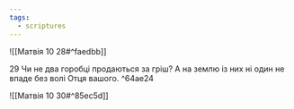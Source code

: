 ```yaml
---
tags:
  - scriptures
---
```


![[Матвія 10 28#^faedbb]]

29 Чи не два горобці продаються за гріш? А на землю із них ні один не впаде без волі Отця вашого. ^64ae24

![[Матвія 10 30#^85ec5d]]